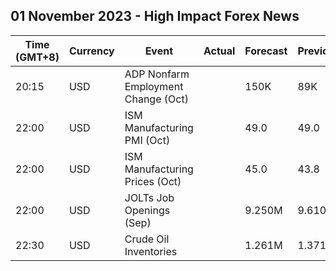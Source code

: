 ## 01 November 2023 - High Impact Forex News

| Time (GMT+8) | Currency | Event | Actual | Forecast | Previous |
|------|----------|-------|--------|----------|----------|
| 20:15 | USD | ADP Nonfarm Employment Change (Oct) |  | 150K | 89K |
| 22:00 | USD | ISM Manufacturing PMI (Oct) |  | 49.0 | 49.0 |
| 22:00 | USD | ISM Manufacturing Prices (Oct) |  | 45.0 | 43.8 |
| 22:00 | USD | JOLTs Job Openings (Sep) |  | 9.250M | 9.610M |
| 22:30 | USD | Crude Oil Inventories |  | 1.261M | 1.371M |
